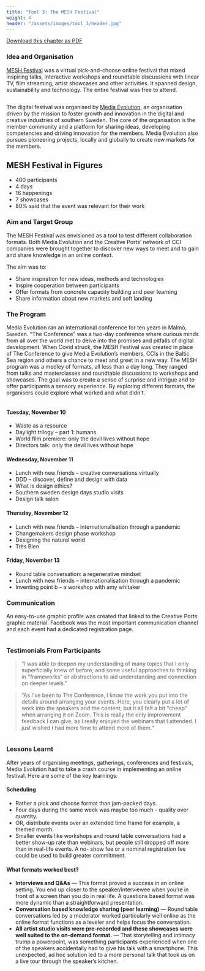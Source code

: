 ```yaml
---
title: "Tool 3: The MESH Festival"
weight: 4
header: "/assets/images/tool_3/header.jpg"
---
```


[Download this chapter as PDF](/assets/pdf/CreativePorts_Catalogue_Tool3.pdf)

### Idea and Organisation

[MESH Festival](https://www.meshfestival.com) was a virtual pick-and-choose online festival that mixed inspiring talks, interactive workshops and roundtable discussions with linear TV, film streaming, artist showcases and other activities. It spanned design, sustainability and technology. The entire festival was free to attend.

<img src="/assets/images/tool_3/tool3_3.png" alt="" />

The digital festival was organised by [Media Evolution](https://www.mediaevolution.se), an organisation driven by the mission to foster growth and innovation in the digital and creative industries of southern Sweden. The core of the organisation is the member community and a platform for sharing ideas, developing competencies and driving innovation for the members. Media Evolution also pursues pioneering projects, locally and globally to create new markets for the members.

## MESH Festival in Figures

* 400 participants
* 4 days
* 16 happenings
* 7 showcases
* 80% said that the event was relevant for their work

### Aim and Target Group

The MESH Festival was envisioned as a tool to test different collaboration formats. Both Media Evolution and the Creative Ports’ network of CCI companies were brought together to discover new ways to meet and to gain and share knowledge in an online context.

The aim was to:
* Share inspiration for new ideas, methods and technologies
* Inspire cooperation between participants
* Offer formats from concrete capacity building and peer learning
* Share information about new markets and soft landing

### The Program

Media Evolution ran an international conference for ten years in Malmö, Sweden. “The Conference” was a two-day conference where curious minds from all over the world met to delve into the promises and pitfalls of digital development. When Covid struck, the MESH Festival was created in place of The Conference to give Media Evolution’s members, CCIs in the Baltic Sea region and others a chance to meet and greet in a new way.  The MESH program was a medley of formats, all less than a day long. They ranged from talks and masterclasses and roundtable discussions to workshops and showcases. The goal was to create a sense of surprise and intrigue and to offer participants a sensory experience.  By exploring different formats, the organisers could explore what worked and what didn’t.

<img src="/assets/images/tool_3/tool3_0.jpg" alt="" />

#### Tuesday, November 10

* Waste as a resource
* Daylight trilogy – part 1: humans
* World film premiere: only the devil lives without hope
* Directors talk: only the devil lives without hope

#### Wednesday, November 11

* Lunch with new friends – creative conversations virtually
* DDD – discover, define and design with data
* What is design ethics?
* Southern sweden design days studio visits
* Design talk salon

#### Thursday, November 12

* Lunch with new friends – internationalisation through a
pandemic
* Changemakers design phase workshop
* Designing the natural world
* Très Bien

#### Friday, November 13

* Round table conversation: a regenerative mindset
* Lunch with new friends – internationalisation through a
pandemic
* Inventing point b – a workshop with amy whitaker

### Communication

An easy-to-use graphic profile was created that linked to the Creative Ports graphic material.  Facebook was the most important communication channel and each event had a dedicated registration page.

<img src="/assets/images/tool_3/tool3_2.png" alt="" />

### Testimonials From Participants

>“I was able to deepen my understanding of many topics that I only superficially knew of before, and some useful approaches to thinking in &quot;frameworks&quot; or abstractions to aid understanding and connection on deeper levels.”

> “As I&#39;ve been to The Conference, I know the work you put into the details around arranging your events. Here, you clearly put a lot of work into the speakers and the content, but it all felt a bit &quot;cheap&quot; when arranging it on Zoom. This is really the only improvement feedback I can give, as I really enjoyed the webinars that I attended. I just wished I had more time to attend more of them.“

<img src="/assets/images/tool_3/tool3_4.png" alt="" />

### Lessons Learnt

After years of organising meetings, gatherings, conferences and festivals, Media Evolution had to take a crash course in implementing an online festival. Here are some of the key learnings:

#### Scheduling

* Rather a pick and choose format than jam-packed days.
* Four days during the same week was maybe too much - quality over quantity.
* OR, distribute events over an extended time frame for example, a themed month.
* Smaller events like workshops and round table conversations had a better show-up rate than webinars, but people still dropped off more than in real-life events. A no- show fee or a nominal registration fee could be used to build greater commitment.

#### What formats worked best?

* **Interviews and Q&amp;As** — This format proved a success in an online setting. You end up closer to the speaker/interviewee when you’re in front of a screen than you do in real life. A questions based format was more dynamic than a straightforward presentation.
* **Conversation based knowledge sharing (peer learning)** — Round table conversations led by a moderator worked particularly well online as the online format functions as a leveler and helps focus the conversation.
* **All artist studio visits were pre-recorded and these showcases were well suited to the on-demand format.** — That storytelling and intimacy trump a powerpoint, was something participants experienced when one of the speakers accidentally had to give his talk with a smartphone. This unexpected, ad hoc solution led to a more personal talk that took us on a live tour through the speaker’s kitchen.
